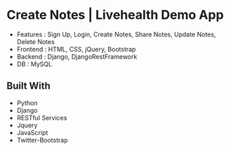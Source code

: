 # Create Notes | Livehealth Demo App

* Features : Sign Up, Login, Create Notes, Share Notes, Update Notes, Delete Notes
* Frontend : HTML, CSS, jQuery, Bootstrap
* Backend : Django, DjangoRestFramework
* DB : MySQL 

## Built With

* Python
* Django
* RESTful Services
* Jquery
* JavaScript
* Twitter-Bootstrap